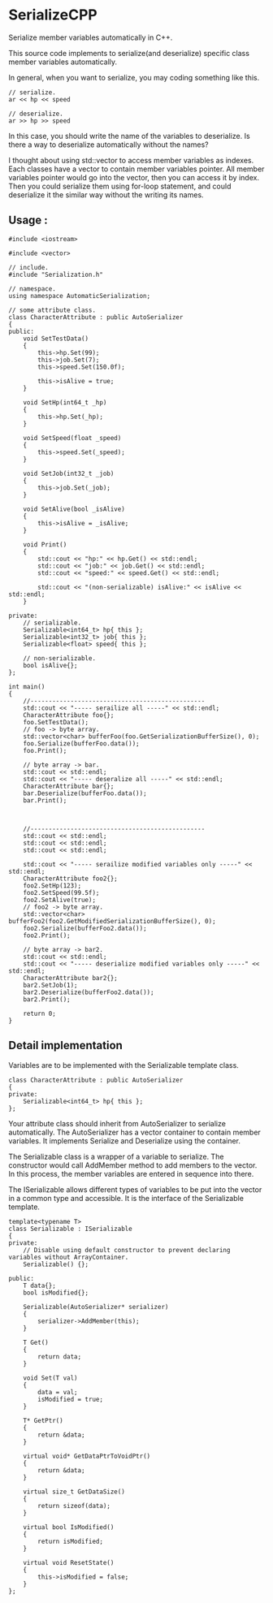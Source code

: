 # SerializeCPP
Serialize member variables automatically in C++.

This source code implements to serialize(and deserialize) specific class member variables automatically.

In general, when you want to serialize, you may coding something like this.
```
// serialize.
ar << hp << speed

// deserialize.
ar >> hp >> speed
```

In this case, you should write the name of the variables to deserialize.
Is there a way to deserialize automatically without the names?

I thought about using std::vector to access member variables as indexes.
Each classes have a vector to contain member variables pointer.
All member variables pointer would go into the vector, then you can access it by index.
Then you could serialize them using for-loop statement, and could deserialize it the similar way without the writing its names.

## Usage :
```
#include <iostream>

#include <vector>

// include.
#include "Serialization.h"

// namespace.
using namespace AutomaticSerialization;

// some attribute class.
class CharacterAttribute : public AutoSerializer
{
public:
    void SetTestData()
    {
        this->hp.Set(99);
        this->job.Set(7);
        this->speed.Set(150.0f);

        this->isAlive = true;
    }

    void SetHp(int64_t _hp)
    {
        this->hp.Set(_hp);
    }

    void SetSpeed(float _speed)
    {
        this->speed.Set(_speed);
    }

    void SetJob(int32_t _job)
    {
        this->job.Set(_job);
    }

    void SetAlive(bool _isAlive)
    {
        this->isAlive = _isAlive;
    }

    void Print()
    {
        std::cout << "hp:" << hp.Get() << std::endl;
        std::cout << "job:" << job.Get() << std::endl;
        std::cout << "speed:" << speed.Get() << std::endl;

        std::cout << "(non-serializable) isAlive:" << isAlive << std::endl;
    }

private:
    // serializable.
    Serializable<int64_t> hp{ this };
    Serializable<int32_t> job{ this };
    Serializable<float> speed{ this };

    // non-serializable.
    bool isAlive{};
};

int main()
{
    //------------------------------------------------
    std::cout << "----- serailize all -----" << std::endl;
    CharacterAttribute foo{};
    foo.SetTestData();
    // foo -> byte array.
    std::vector<char> bufferFoo(foo.GetSerializationBufferSize(), 0);
    foo.Serialize(bufferFoo.data());
    foo.Print();

    // byte array -> bar.
    std::cout << std::endl;
    std::cout << "----- deseralize all -----" << std::endl;
    CharacterAttribute bar{};
    bar.Deserialize(bufferFoo.data());
    bar.Print();



    //------------------------------------------------
    std::cout << std::endl;
    std::cout << std::endl;
    std::cout << std::endl;

    std::cout << "----- serailize modified variables only -----" << std::endl;
    CharacterAttribute foo2{};
    foo2.SetHp(123);
    foo2.SetSpeed(99.5f);
    foo2.SetAlive(true);
    // foo2 -> byte array.
    std::vector<char> bufferFoo2(foo2.GetModifiedSerializationBufferSize(), 0);
    foo2.Serialize(bufferFoo2.data());
    foo2.Print();

    // byte array -> bar2.
    std::cout << std::endl;
    std::cout << "----- deserialize modified variables only -----" << std::endl;
    CharacterAttribute bar2{};
    bar2.SetJob(1);
    bar2.Deserialize(bufferFoo2.data());
    bar2.Print();
    
    return 0;
}
```

## Detail implementation
Variables are to be implemented with the Serializable template class.

```
class CharacterAttribute : public AutoSerializer
{
private:
    Serializable<int64_t> hp{ this };
};
```
Your attribute class should inherit from AutoSerializer to serialize automatically.
The AutoSerializer has a vector container to contain member variables.
It implements Serialize and Deserialize using the container.

The Serializable class is a wrapper of a variable to serialize.
The constructor would call AddMember method to add members to the vector.
In this process, the member variables are entered in sequence into there.

The ISerializable allows different types of variables to be put into the vector in a common type and accessible.
It is the interface of the Serializable template.

```
template<typename T>
class Serializable : ISerializable
{
private:
    // Disable using default constructor to prevent declaring variables without ArrayContainer.
    Serializable() {};

public:
    T data{};
    bool isModified{};

    Serializable(AutoSerializer* serializer)
    {
        serializer->AddMember(this);
    }

    T Get()
    {
        return data;
    }

    void Set(T val)
    {
        data = val;
        isModified = true;
    }

    T* GetPtr()
    {
        return &data;
    }

    virtual void* GetDataPtrToVoidPtr()
    {
        return &data;
    }

    virtual size_t GetDataSize()
    {
        return sizeof(data);
    }

    virtual bool IsModified()
    {
        return isModified;
    }

    virtual void ResetState()
    {
        this->isModified = false;
    }
};
```
